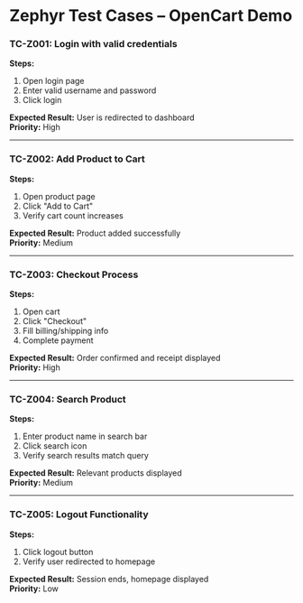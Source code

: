 # Zephyr Test Cases – OpenCart Demo

### TC-Z001: Login with valid credentials
**Steps:**  
1. Open login page  
2. Enter valid username and password  
3. Click login  

**Expected Result:** User is redirected to dashboard  
**Priority:** High  

---

### TC-Z002: Add Product to Cart
**Steps:**  
1. Open product page  
2. Click "Add to Cart"  
3. Verify cart count increases  

**Expected Result:** Product added successfully  
**Priority:** Medium  

---

### TC-Z003: Checkout Process
**Steps:**  
1. Open cart  
2. Click "Checkout"  
3. Fill billing/shipping info  
4. Complete payment  

**Expected Result:** Order confirmed and receipt displayed  
**Priority:** High  

---

### TC-Z004: Search Product
**Steps:**  
1. Enter product name in search bar  
2. Click search icon  
3. Verify search results match query  

**Expected Result:** Relevant products displayed  
**Priority:** Medium  

---

### TC-Z005: Logout Functionality
**Steps:**  
1. Click logout button  
2. Verify user redirected to homepage  

**Expected Result:** Session ends, homepage displayed  
**Priority:** Low
